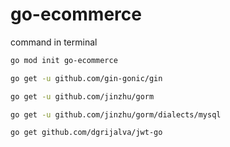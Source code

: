 # go-ecommerce

command in terminal
```bash
go mod init go-ecommerce
```


```bash
go get -u github.com/gin-gonic/gin
```
```bash
go get -u github.com/jinzhu/gorm
```
```bash
go get -u github.com/jinzhu/gorm/dialects/mysql
```

```bash
go get github.com/dgrijalva/jwt-go
```